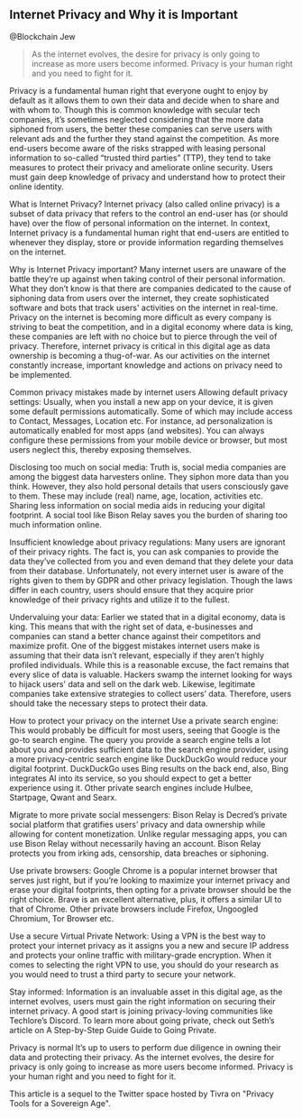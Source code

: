 ## Internet Privacy and Why it is Important

@Blockchain Jew

> As the internet evolves, the desire for privacy is only going to increase as more users become informed. Privacy is your human right and you need to fight for it.

Privacy is a fundamental human right that everyone ought to enjoy by default as it allows them to own their data and decide when to share and with whom to. Though this is common knowledge with secular tech companies, it’s sometimes neglected considering that the more data siphoned from users, the better these companies can serve users with relevant ads and the further they stand against the competition. As more end-users become aware of the risks strapped with leasing personal information to so-called “trusted third parties” (TTP), they tend to take measures to protect their privacy and ameliorate online security. Users must gain deep knowledge of privacy and understand how to protect their online identity.

What is Internet Privacy?
Internet privacy (also called online privacy) is a subset of data privacy that refers to the control an end-user has (or should have) over the flow of personal information on the internet. In context, Internet privacy is a fundamental human right that end-users are entitled to whenever they display, store or provide information regarding themselves on the internet.

Why is Internet Privacy important?
Many internet users are unaware of the battle they’re up against when taking control of their personal information. What they don’t know is that there are companies dedicated to the cause of siphoning data from users over the internet, they create sophisticated software and bots that track users' activities on the internet in real-time. Privacy on the internet is becoming more difficult as every company is striving to beat the competition, and in a digital economy where data is king, these companies are left with no choice but to pierce through the veil of privacy. Therefore, internet privacy is critical in this digital age as data ownership is becoming a thug-of-war. As our activities on the internet constantly increase, important knowledge and actions on privacy need to be implemented.

Common privacy mistakes made by internet users
Allowing default privacy settings: Usually, when you install a new app on your device, it is given some default permissions automatically. Some of which may include access to Contact, Messages, Location etc. For instance, ad personalization is automatically enabled for most apps (and websites). You can always configure these permissions from your mobile device or browser, but most users neglect this, thereby exposing themselves.

Disclosing too much on social media: Truth is, social media companies are among the biggest data harvesters online. They siphon more data than you think. However, they also hold personal details that users consciously gave to them. These may include (real) name, age, location, activities etc. Sharing less information on social media aids in reducing your digital footprint. A social tool like Bison Relay saves you the burden of sharing too much information online.

Insufficient knowledge about privacy regulations: Many users are ignorant of their privacy rights. The fact is, you can ask companies to provide the data they’ve collected from you and even demand that they delete your data from their database. Unfortunately, not every internet user is aware of the rights given to them by GDPR and other privacy legislation. Though the laws differ in each country, users should ensure that they acquire prior knowledge of their privacy rights and utilize it to the fullest.

Undervaluing your data: Earlier we stated that in a digital economy, data is king. This means that with the right set of data, e-businesses and companies can stand a better chance against their competitors and maximize profit. One of the biggest mistakes internet users make is assuming that their data isn’t relevant, especially if they aren’t highly profiled individuals. While this is a reasonable excuse, the fact remains that every slice of data is valuable. Hackers swamp the internet looking for ways to hijack users' data and sell on the dark web. Likewise, legitimate companies take extensive strategies to collect users’ data. Therefore, users should take the necessary steps to protect their data.


How to protect your privacy on the internet
Use a private search engine: This would probably be difficult for most users, seeing that Google is the go-to search engine. The query you provide a search engine tells a lot about you and provides sufficient data to the search engine provider, using a more privacy-centric search engine like DuckDuckGo would reduce your digital footprint. DuckDuckGo uses Bing results on the back end, also, Bing integrates AI into its service, so you should expect to get a better experience using it. Other private search engines include Hulbee, Startpage, Qwant and Searx.

Migrate to more private social messengers: Bison Relay is Decred’s private social platform that gratifies users’ privacy and data ownership while allowing for content monetization. Unlike regular messaging apps, you can use Bison Relay without necessarily having an account. Bison Relay protects you from irking ads, censorship, data breaches or siphoning.

Use private browsers: Google Chrome is a popular internet browser that serves just right, but if you’re looking to maximize your internet privacy and erase your digital footprints, then opting for a private browser should be the right choice. Brave is an excellent alternative, plus, it offers a similar UI to that of Chrome. Other private browsers include Firefox, Ungoogled Chromium, Tor Browser etc.

Use a secure Virtual Private Network: Using a VPN is the best way to protect your internet privacy as it assigns you a new and secure IP address and protects your online traffic with military-grade encryption. When it comes to selecting the right VPN to use, you should do your research as you would need to trust a third party to secure your network.

Stay informed: Information is an invaluable asset in this digital age, as the internet evolves, users must gain the right information on securing their internet privacy. A good start is joining privacy-loving communities like Techlore’s Discord. To learn more about going private, check out Seth’s article on A Step-by-Step Guide Guide to Going Private.

Privacy is normal
It’s up to users to perform due diligence in owning their data and protecting their privacy. As the internet evolves, the desire for privacy is only going to increase as more users become informed. Privacy is your human right and you need to fight for it.

This article is a sequel to the Twitter space hosted by Tivra on "Privacy Tools for a Sovereign Age".
